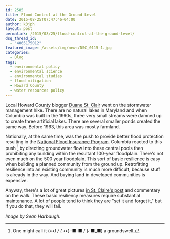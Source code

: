 ```yaml
---
id: 2585
title: Flood Control at the Ground Level
date: 2015-08-25T07:47:46-04:00
author: k3jph
layout: post
permalink: /2015/08/25/flood-control-at-the-ground-level/
dsq_thread_id:
  - "4065175012"
featured_image: /assets/img/news/DSC_0115-1.jpg
categories:
  - Blog
tags:
  - environmental policy
  - environmental science
  - environmental studies
  - flood mitigation
  - Howard County
  - water resources policy
---
```

Local Howard County blogger [Duane St. Clair](http://hococonnect.blogspot.com) went on the stormwater management hike.  There are no natural lakes in Maryland and when Columbia was built in the 1960s, three very small streams were damned up to create three artificial lakes.  There are several smaller ponds created the same way.  Before 1963, this area was mostly farmland.  

Nationally, at the same time, was the push to provide better flood protection resulting in the [National Flood Insurance Program](/scholarship).  Columbia reacted to this push
[^groundswell] by directing groundwater flow into these central pools then prohibiting any building within the resultant 100-year floodplain.  There's not even much on the 500 year floodplain.  This sort of basic resilience is easy when building a planned community from the ground up.  Retrofitting resilience into an existing community is much more difficult, because stuff is already in the way.  And buying land in developed communities is expensive.

Anyway, there's a lot of great pictures [in St. Claire's post](http://hococonnect.blogspot.com/2015/08/storm-water-runoff-we-have-seen-enemy.html) and commentary on the walk.  These basic resiliency measures require substantial maintenance.  A lot of people tend to think they are "set it and forget it," but if you do that, they will fail.

[^groundswell]: One might call it (•_•) / ( •_•)⌐■-■ / (⌐■_■) a groundswell.

_Image by Sean Harbaugh._
